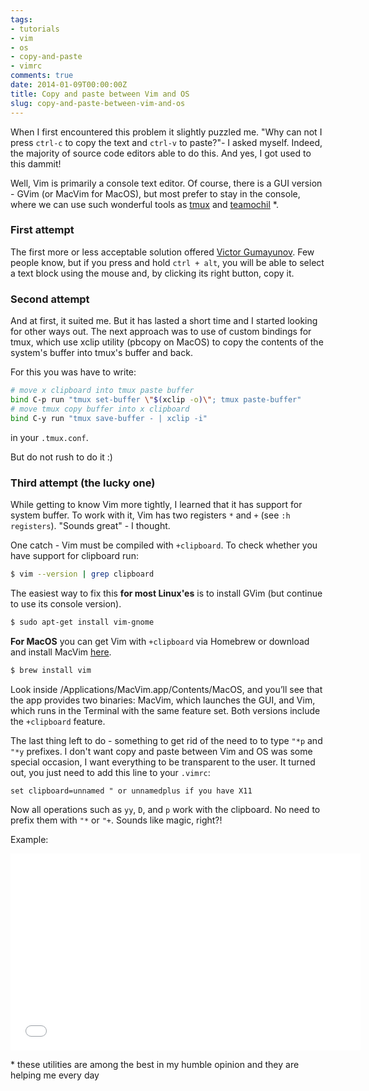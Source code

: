 ```yaml
---
tags:
- tutorials
- vim
- os
- copy-and-paste
- vimrc
comments: true
date: 2014-01-09T00:00:00Z
title: Copy and paste between Vim and OS
slug: copy-and-paste-between-vim-and-os
---
```


When I first encountered this problem it slightly
puzzled me. "Why can not I press `ctrl-c` to copy the text and
`ctrl-v` to paste?"- I asked myself. Indeed, the majority of source code editors
able to do this. And yes, I got used to this dammit!

<!--more-->

Well, Vim is primarily a console text editor. Of course, there is a GUI version - GVim (or MacVim for MacOS), but most prefer to stay in the console, where we can use such wonderful tools as [tmux](http://en.wikipedia.org/wiki/Tmux) and [teamochil](https://github.com/remiprev/teamocil) \*.

### First attempt

The first more or less acceptable solution offered [Victor Gumayunov](https://twitter.com/gumayunov). Few people know, but if you press and hold `ctrl + alt`, you will be able to select a text block using the mouse and, by clicking its right button, copy it.

### Second attempt

And at first, it suited me. But it has lasted a short time and I started
looking for other ways out. The next approach was to use of custom bindings for tmux, which use xclip utility (pbcopy on MacOS) to copy the contents of the system's buffer into tmux's buffer and back.

For this you was have to write:

``` bash
# move x clipboard into tmux paste buffer
bind C-p run "tmux set-buffer \"$(xclip -o)\"; tmux paste-buffer"
# move tmux copy buffer into x clipboard
bind C-y run "tmux save-buffer - | xclip -i"
```

in your `.tmux.conf`.

But do not rush to do it :)

### Third attempt (the lucky one)

While getting to know Vim more tightly, I learned that it has support
for system buffer. To work with it, Vim has two registers `*` and `+`
(see `:h registers`). "Sounds great" - I thought.

One catch - Vim must be compiled with `+clipboard`. To check whether you have support for clipboard run:

``` bash
$ vim --version | grep clipboard
```

The easiest way to fix this **for most Linux'es** is to install GVim (but continue to use its console version).

``` bash
$ sudo apt-get install vim-gnome
```

**For MacOS** you can get Vim with `+clipboard` via Homebrew or download and install MacVim [here](http://code.google.com/p/macvim/downloads/list).

``` bash
$ brew install vim
```

Look inside /Applications/MacVim.app/Contents/MacOS, and you’ll see that the app provides two binaries: MacVim, which launches the GUI, and Vim, which runs in the Terminal with the same feature set. Both versions include the `+clipboard` feature.

The last thing left to do - something to get rid of the need to
to type `"*p` and `"*y` prefixes. I don't want copy and paste between Vim and OS was some special occasion, I want everything to be transparent to the user. It turned out, you just need to add this line to your `.vimrc`:

``` vim
set clipboard=unnamed " or unnamedplus if you have X11
```

Now all operations such as `yy`, `D`, and `p` work with the clipboard. No need to prefix them with `"*` or `"+`. Sounds like magic, right?!

Example:

<iframe width="560" height="315" src="//www.youtube.com/embed/x19YZF4YfLs" frameborder="0" allowfullscreen="true">       </iframe>

\* these utilities are among the best in my humble opinion and they are helping me every day
